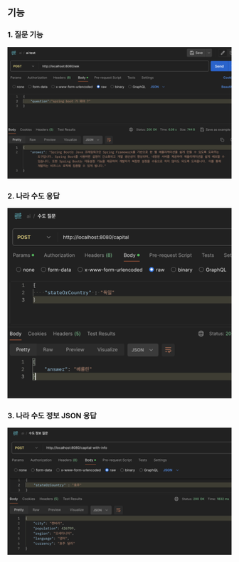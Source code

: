 ## 기능

### 1. 질문 기능
<img src="./images/ask.png">

<br>

### 2. 나라 수도 응답
<img src="./images/capital.png">

<br>

### 3. 나라 수도 정보 JSON 응답
<img src="./images/capital-info.png">